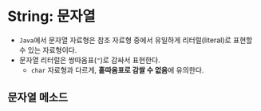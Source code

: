 # String: 문자열

- `Java`에서 문자열 자료형은 참조 자료형 중에서 유일하게 리터럴(literal)로 표현할 수 있는 자료형이다.
- 문자열 리터럴은 쌍따옴표(`"`)로 감싸서 표현한다.
  - `char` 자료형과 다르게, **홑따옴표로 감쌀 수 없음**에 유의한다.

## 문자열 메소드

<!-- TODO -->
